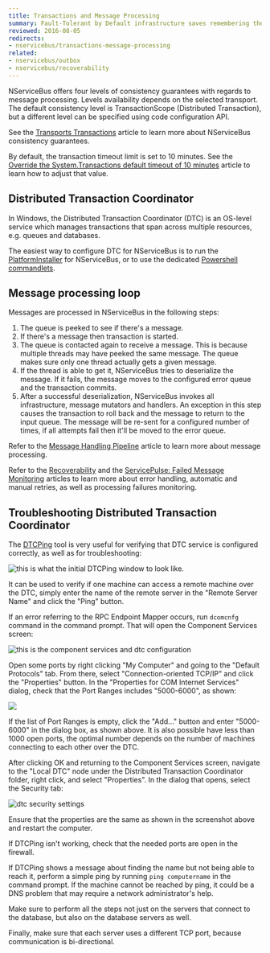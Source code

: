 ```yaml
---
title: Transactions and Message Processing
summary: Fault-Tolerant by Default infrastructure saves remembering the configuration of threading and state management elements.
reviewed: 2016-08-05
redirects:
- nservicebus/transactions-message-processing
related:
- nservicebus/outbox
- nservicebus/recoverability
---
```


NServiceBus offers four levels of consistency guarantees with regards to message processing. Levels availability depends on the selected transport. The default consistency level is TransactionScope (Distributed Transaction), but a different level can be specified using code configuration API. 

See the [Transports Transactions](/nservicebus/transports/transactions.md) article to learn more about NServiceBus consistency guarantees.

By default, the transaction timeout limit is set to 10 minutes. See the [Override the System.Transactions default timeout of 10 minutes](https://blogs.msdn.microsoft.com/ajit/2008/06/18/override-the-system-transactions-default-timeout-of-10-minutes-in-the-code/) article to learn how to adjust that value.


## Distributed Transaction Coordinator

In Windows, the Distributed Transaction Coordinator (DTC) is an OS-level service which manages transactions that span across multiple resources, e.g. queues and databases.

The easiest way to configure DTC for NServiceBus is to run the [PlatformInstaller](http://docs.particular.net/platform/installer/) for NServiceBus, or to use the dedicated [Powershell commandlets](/nservicebus/operations/management-using-powershell).


## Message processing loop

Messages are processed in NServiceBus in the following steps:

 1. The queue is peeked to see if there's a message.
 1. If there's a message then transaction is started.
 1. The queue is contacted again to receive a message. This is because multiple threads may have peeked the same message. The queue makes sure only one thread actually gets a given message.
 1. If the thread is able to get it, NServiceBus tries to deserialize the message. If it fails, the message moves to the configured error queue and the transaction commits.
 1. After a successful deserialization, NServiceBus invokes all infrastructure, message mutators and handlers. An exception in this step causes the transaction to roll back and the message to return to the input queue. The message will be re-sent for a configured number of times, if all attempts fail then it'll be moved to the error queue.

Refer to the [Message Handling Pipeline](/nservicebus/pipeline/) article to learn more about message processing.

Refer to the [Recoverability](/nservicebus/recoverability/) and the [ServicePulse: Failed Message Monitoring](/servicepulse/intro-failed-messages.md) articles to learn more about error handling, automatic and manual retries, as well as processing failures monitoring.


## Troubleshooting Distributed Transaction Coordinator

The [DTCPing](https://www.microsoft.com/en-us/download/details.aspx?id=2868) tool is very useful for verifying that DTC service is configured correctly, as well as for troubleshooting:

![this is what the initial DTCPing window to look like.](dtcping.png "this is what the initial DTCPing window to look like.")

It can be used to verify if one machine can access a remote machine over the DTC, simply enter the name of the remote server in the "Remote Server Name" and click the "Ping" button. 

If an error referring to the RPC Endpoint Mapper occurs, run `dcomcnfg` command in the command prompt. That will open the Component Services screen:

![this is the component services and dtc configuration](dtc-dcomcnfg-1.png "this is the component services and dtc configuration")

Open some ports by right clicking "My Computer" and going to the "Default Protocols" tab. From there, select "Connection-oriented TCP/IP" and click the "Properties" button. In the "Properties for COM Internet Services" dialog, check that the Port Ranges includes "5000-6000", as shown:

![](dtc-dcomcnfg-2.png)

If the list of Port Ranges is empty, click the "Add..." button and enter "5000-6000" in the dialog box, as shown above. It is also possible have less than 1000 open ports, the optimal number depends on the number of machines connecting to each other over the DTC.

After clicking OK and returning to the Component Services screen, navigate to the "Local DTC" node under the Distributed Transaction Coordinator folder, right click, and select "Properties". In the dialog that opens, select the Security tab:

![dtc security settings](dtc-dcomcnfg-3.png "dtc security settings")

Ensure that the properties are the same as shown in the screenshot above and restart the computer.

If DTCPing isn't working, check that the needed ports are open in the firewall.

If DTCPing shows a message about finding the name but not being able to reach it, perform a simple ping by running `ping computername` in the command prompt. If the machine cannot be reached by ping, it could be a DNS problem that may require a network administrator's help.

Make sure to perform all the steps not just on the servers that connect to the database, but also on the database servers as well.

Finally, make sure that each server uses a different TCP port, because communication is bi-directional.